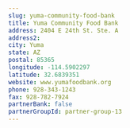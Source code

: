 ```yaml
---
slug: yuma-community-food-bank
title: Yuma Community Food Bank
address: 2404 E 24th St. Ste. A
address2: 
city: Yuma
state: AZ
postal: 85365
longitude: -114.5902297
latitude: 32.6839351
website: www.yumafoodbank.org
phone: 928-343-1243
fax: 928-782-7924
partnerBank: false
partnerGroupId: partner-group-13
---
```

